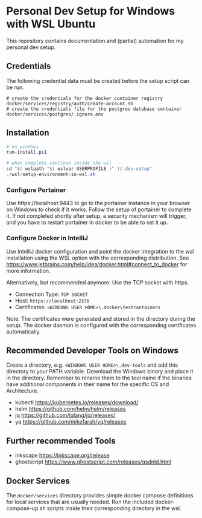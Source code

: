 # Personal Dev Setup for Windows with WSL Ubuntu

This repository contains documentation and (partial) automation for my personal dev setup.

## Credentials

The following credential data must be created before the setup script can be run.

````shell
# create the credentials for the docker container registry
docker/services/registry/auth/create-account.sh
# create the credentials file for the postgres database container
docker/services/postgres/.ignore.env
````

## Installation

````PowerShell
# on windows
run-install.ps1

# when complete continue inside the wsl
cd "$( wslpath "$( wslvar USERPROFILE )" )/.dev-setup"
./wsl/setup-environment-in-wsl.sh
````

### Configure Portainer

Use https://localhost:9443 to go to the portainer instance in your browser on Windows to check if it works.
Follow the setup of portainer to complete it. If not completed shortly after setup, a security mechanism will trigger,
and you have to restart portainer in docker to be able to set it up.

### Configure Docker in IntelliJ

Use IntelliJ docker configuration and point the docker integration to the wsl installation using the WSL option with the
corresponding distribution.
See https://www.jetbrains.com/help/idea/docker.html#connect_to_docker for more information.

Alternatively, but recommended anymore: Use the TCP socket with https.

* Connection Type: `TCP SOCKET`
* Host: `https://localhost:2376`
* Certificates: `<WINDOWS USER HOME>\.docker\testcontainers`

Note: The certificates were generated and stored in the directory during the setup. The docker daemon is configured
with the corresponding certificates automatically.

## Recommended Developer Tools on Windows

Create a directory, e.g. `<WINDOWS USER HOME>\.dev-tools` and add this directory to your PATH variable.
Download the Windows binary and place it in the directory. Remember to rename them to the tool name if the binaries have
additional components in their name for the specific OS and Architecture.

* kubectl https://kubernetes.io/releases/download/
* helm https://github.com/helm/helm/releases
* jq https://github.com/jqlang/jq/releases/
* yq https://github.com/mikefarah/yq/releases

## Further recommended Tools

* inkscape https://inkscape.org/release
* ghostscript https://www.ghostscript.com/releases/gsdnld.html

## Docker Services

The `docker/services` directory provides simple docker compose definitions for local services that are usually needed.
Run the included docker-compose-up.sh scripts inside their corresponding directory in the wsl.
